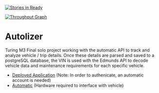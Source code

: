 [![Stories in Ready](https://badge.waffle.io/jasonpilz/autolizer.svg?label=ready&title=Ready)](http://waffle.io/jasonpilz/autolizer)

[![Throughput Graph](https://graphs.waffle.io/jasonpilz/autolizer/throughput.svg)](https://waffle.io/jasonpilz/autolizer/metrics)

# Autolizer
Turing M3 Final solo project working with the automatic API to track and analyze vehicle / trip details. Once these details are parsed and saved to a postgreSQL database, the VIN is used with the Edmunds API to decode vehicle data and maintenance requirements for each specific vehicle.

* [Deployed Application](https://autolizer.herokuapp.com/) (Note: In order to authenicate, an automatic account is needed)
* [Automatic](https://www.automatic.com/home/?gclid=CjwKEAiA0ZC2BRDpo_Pym8m-4n4SJAB5Bn4xGnMA4eVILDC9cPfzZtei-WQHqJEWGQNcLFb16t-N5hoCLd_w_wcB) (Hardware required to interface with vehicle)
